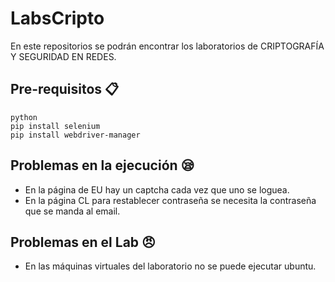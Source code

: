 # LabsCripto
En este repositorios se podrán encontrar los laboratorios de CRIPTOGRAFÍA Y SEGURIDAD EN REDES.

## Pre-requisitos 📋
```
python
pip install selenium
pip install webdriver-manager
```
## Problemas en la ejecución 😪
* En la página de EU hay un captcha cada vez que uno se loguea.
* En la página CL para restablecer contraseña se necesita la contraseña que se manda al email.

## Problemas en el Lab 😠
* En las máquinas virtuales del laboratorio no se puede ejecutar ubuntu.
